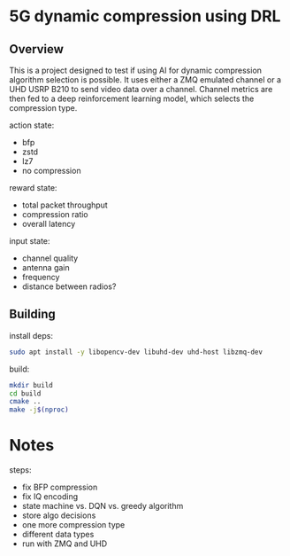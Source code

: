 # 5G dynamic compression using DRL

## Overview
This is a project designed to test if using AI for dynamic compression algorithm selection is possible. It uses either a ZMQ emulated channel or a UHD USRP B210 to send video data over a channel. Channel metrics are then fed to a deep reinforcement learning model, which selects the compression type.

action state:
- bfp
- zstd
- lz7
- no compression

reward state:
- total packet throughput
- compression ratio
- overall latency

input state:
- channel quality
- antenna gain
- frequency
- distance between radios?


## Building

install deps:
```bash
sudo apt install -y libopencv-dev libuhd-dev uhd-host libzmq-dev
```

build:
```bash
mkdir build
cd build
cmake ..
make -j$(nproc)
```

# Notes

steps:
- fix BFP compression
- fix IQ encoding
- state machine vs. DQN vs. greedy algorithm
- store algo decisions
- one more compression type
- different data types
- run with ZMQ and UHD
